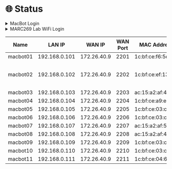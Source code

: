 # 🌐 Status

<details>

<summary>MacBot Login</summary>

User: jnano

Pass: 9055259140

</details>

<details>

<summary>MARC269 Lab WiFi Login</summary>

SSID: MARC269

PSWD: %A0AB1B83C3B4

</details>

| Name     | LAN IP        | WAN IP      | WAN Port | MAC Address       | Status                                  |
| -------- | ------------- | ----------- | -------- | ----------------- | --------------------------------------- |
| macbot01 | 192.168.0.101 | 172.26.40.9 | 2201     | 1c:bf:ce:f6:5d:b5 | Working                                 |
| macbot02 | 192.168.0.102 | 172.26.40.9 | 2202     | 1c:bf:ce:ef:13:06 | Power distribution requires replacement |
| macbot03 | 192.168.0.103 | 172.26.40.9 | 2203     | ac:15:a2:af:4c:77 | Working                                 |
| macbot04 | 192.168.0.104 | 172.26.40.9 | 2204     | 1c:bf:ce:a9:ed:5b | Working                                 |
| macbot05 | 192.168.0.105 | 172.26.40.9 | 2205     | 1c:bf:ce:03:c6:cf | Working                                 |
| macbot06 | 192.168.0.106 | 172.26.40.9 | 2206     | 1c:bf:ce:03:c6:a4 | Working                                 |
| macbot07 | 192.168.0.107 | 172.26.40.9 | 2207     | ac:15:a2:af:59:16 | Working                                 |
| macbot08 | 192.168.0.108 | 172.26.40.9 | 2208     | ac:15:a2:af:4a:0d | Working                                 |
| macbot09 | 192.168.0.109 | 172.26.40.9 | 2209     | 1c:bf:ce:03:c6:ac | Working                                 |
| macbot10 | 192.168.0.110 | 172.26.40.9 | 2210     | 1c:bf:ce:03:c6:de | Working                                 |
| macbot11 | 192.168.0.111 | 172.26.40.9 | 2211     | 1c:bf:ce:04:61:38 | Working                                 |
